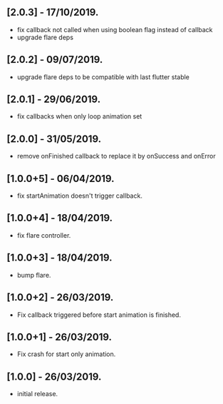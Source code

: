 ## [2.0.3] - 17/10/2019.

* fix callback not called when using boolean flag instead of callback
* upgrade flare deps 

## [2.0.2] - 09/07/2019.

* upgrade flare deps to be compatible with last flutter stable

## [2.0.1] - 29/06/2019.

* fix callbacks when only loop animation set

## [2.0.0] - 31/05/2019.

* remove onFinished callback to replace it by onSuccess and onError 

## [1.0.0+5] - 06/04/2019.

* fix startAnimation doesn't trigger callback.

## [1.0.0+4] - 18/04/2019.

* fix flare controller.

## [1.0.0+3] - 18/04/2019.

* bump flare.

## [1.0.0+2] - 26/03/2019.

* Fix callback triggered before start animation is finished.

## [1.0.0+1] - 26/03/2019.

* Fix crash for start only animation.

## [1.0.0] - 26/03/2019.

* initial release.
